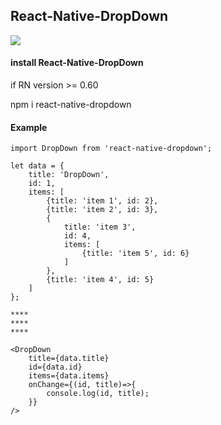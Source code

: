 ## React-Native-DropDown

<img src="gif/dropdown.gif" />

#### install React-Native-DropDown

if RN version >= 0.60

npm i react-native-dropdown

#### Example

    import DropDown from 'react-native-dropdown';
    
    let data = {
        title: 'DropDown',
        id: 1,
        items: [
            {title: 'item 1', id: 2},
            {title: 'item 2', id: 3},
            {
                title: 'item 3',
                id: 4,
                items: [
                    {title: 'item 5', id: 6}
                ]
            },
            {title: 'item 4', id: 5}
        ]
    };

    ****
    ****
    ****

    <DropDown
        title={data.title}
        id={data.id}
        items={data.items}
        onChange={(id, title)=>{
            console.log(id, title);
        }}
    />